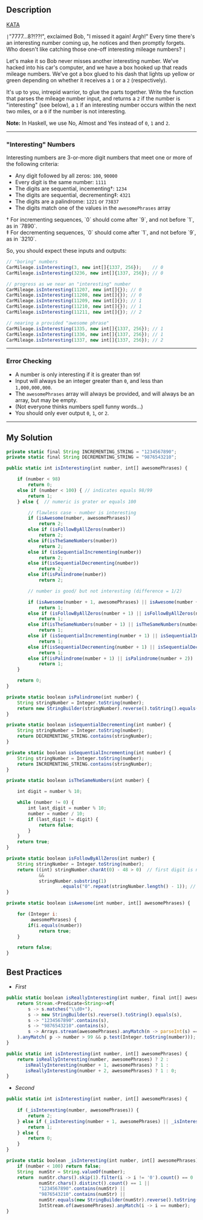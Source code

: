 ## Description

[KATA](https://www.codewars.com/kata/52c4dd683bfd3b434c000292/train/java)

`|`"7777...8?!??!", exclaimed Bob, "I missed it again! Argh!" Every time there's an interesting number coming up,
he notices and then promptly forgets. Who doesn't like catching those one-off interesting mileage numbers?
`|`

Let's make it so Bob never misses another interesting number.
We've hacked into his car's computer, and we have a box hooked up that reads mileage numbers.
We've got a box glued to his dash that lights up yellow or green depending on whether it receives a `1` or a `2` (respectively).

It's up to you, intrepid warrior, to glue the parts together.
Write the function that parses the mileage number input,
and returns a `2` if the number is "interesting" (see below),
a `1` if an interesting number occurs within the next two miles, or a `0` if the number is not interesting.

**Note:** In Haskell, we use No, Almost and Yes instead of `0`, `1` and `2`.

---

### "Interesting" Numbers
Interesting numbers are 3-or-more digit numbers that meet one or more of the following criteria:
* Any digit followed by all zeros: `100`, `90000`
* Every digit is the same number: `1111`
* The digits are sequential, incementing†: `1234`
* The digits are sequential, decrementing‡: `4321`
* The digits are a palindrome: `1221` or `73837`
* The digits match one of the values in the `awesomePhrases` array

<div>
† For incrementing sequences, `0` should come after `9`, and not before `1`, as in `7890`.
<br>
‡ For decrementing sequences, `0` should come after `1`, and not before `9`, as in `3210`.
</div>

So, you should expect these inputs and outputs:
```js
// "boring" numbers
CarMileage.isInteresting(3, new int[]{1337, 256});    // 0
CarMileage.isInteresting(3236, new int[]{1337, 256}); // 0

// progress as we near an "interesting" number
CarMileage.isInteresting(11207, new int[]{}); // 0
CarMileage.isInteresting(11208, new int[]{}); // 0
CarMileage.isInteresting(11209, new int[]{}); // 1
CarMileage.isInteresting(11210, new int[]{}); // 1
CarMileage.isInteresting(11211, new int[]{}); // 2

// nearing a provided "awesome phrase"
CarMileage.isInteresting(1335, new int[]{1337, 256}); // 1
CarMileage.isInteresting(1336, new int[]{1337, 256}); // 1
CarMileage.isInteresting(1337, new int[]{1337, 256}); // 2
```

---

### Error Checking
* A number is only interesting if it is greater than `99`!
* Input will always be an integer greater than `0`, and less than `1,000,000,000`.
* The `awesomePhrases` array will always be provided, and will always be an array, but may be empty.
* (Not everyone thinks numbers spell funny words...)
* You should only ever output `0`, `1`, or `2`.

---

## My Solution
```js
private static final String INCREMENTING_STRING = "1234567890";
private static final String DECREMENTING_STRING = "9876543210";

public static int isInteresting(int number, int[] awesomePhrases) {

    if (number < 98)
        return 0;
    else if (number < 100) { // indicates equals 98/99
        return 1;
    } else {  // numeric is grater or equals 100

        // flawless case - number is interesting
        if (isAwesome(number, awesomePhrases))
            return 2;
        else if (isFollowByAllZeros(number))
            return 2;
        else if(isTheSameNumbers(number))
            return 2;
        else if (isSequentialIncrementing(number))
            return 2;
        else if(isSequentialDecrementing(number))
            return 2;
        else if(isPalindrome(number))
            return 2;

        // number is good/ but not interesting (difference = 1/2)

        if (isAwesome(number + 1, awesomePhrases) || isAwesome(number + 2, awesomePhrases))
            return 1;
        else if (isFollowByAllZeros(number + 1) || isFollowByAllZeros(number + 2))
            return 1;
        else if(isTheSameNumbers(number + 1) || isTheSameNumbers(number + 2))
            return 1;
        else if (isSequentialIncrementing(number + 1) || isSequentialIncrementing(number + 2))
            return 1;
        else if(isSequentialDecrementing(number + 1) || isSequentialDecrementing(number + 2))
            return 1;
        else if(isPalindrome(number + 1) || isPalindrome(number + 2))
            return 1;
    }

    return 0;
}

private static boolean isPalindrome(int number) {
    String stringNumber = Integer.toString(number);
    return new StringBuilder(stringNumber).reverse().toString().equals(stringNumber);
}

private static boolean isSequentialDecrementing(int number) {
    String stringNumber = Integer.toString(number);
    return DECREMENTING_STRING.contains(stringNumber);
}

private static boolean isSequentialIncrementing(int number) {
    String stringNumber = Integer.toString(number);
    return INCREMENTING_STRING.contains(stringNumber);
}

private static boolean isTheSameNumbers(int number) {

    int digit = number % 10;

    while (number != 0) {
        int last_digit = number % 10;
        number = number / 10;
        if (last_digit != digit) {
            return false;
        }
    }
    return true;
}

private static boolean isFollowByAllZeros(int number) {
    String stringNumber = Integer.toString(number);
    return ((int) stringNumber.charAt(0) - 48 > 0)  // first digit is not 0
            &&
            stringNumber.substring(1)
                    .equals("0".repeat(stringNumber.length() - 1)); // all remain digits are 0
}

private static boolean isAwesome(int number, int[] awesomePhrases) {

    for (Integer i:
         awesomePhrases) {
        if(i.equals(number))
            return true;
    }

    return false;
}
```

## Best Practices

* *First*

```js
public static boolean isReallyInteresting(int number, final int[] awesomePhrases) {
    return Stream.<Predicate<String>>of(
        s -> s.matches("\\d0+"),
        s -> new StringBuilder(s).reverse().toString().equals(s),
        s -> "1234567890".contains(s),
        s -> "9876543210".contains(s),
        s -> Arrays.stream(awesomePhrases).anyMatch(n -> parseInt(s) == n)
    ).anyMatch( p -> number > 99 && p.test(Integer.toString(number)));
}

public static int isInteresting(int number, int[] awesomePhrases) {
    return isReallyInteresting(number, awesomePhrases) ? 2 : 
       isReallyInteresting(number + 1, awesomePhrases) ? 1 : 
       isReallyInteresting(number + 2, awesomePhrases) ? 1 : 0;
}
```

* *Second*
```js
public static int isInteresting(int number, int[] awesomePhrases) {
 
    if (_isInteresting(number, awesomePhrases)) {
        return 2;
    } else if (_isInteresting(number + 1, awesomePhrases) || _isInteresting(number + 2, awesomePhrases)) {
        return 1;
    } else {
        return 0;
    }
}

private static boolean _isInteresting(int number, int[] awesomePhrases) {
    if (number < 100) return false;
    String  numStr = String.valueOf(number);
    return  numStr.chars().skip(1).filter(i -> i != '0').count() == 0 ||
            numStr.chars().distinct().count() == 1 ||
            "1234567890".contains(numStr) ||
            "9876543210".contains(numStr) ||
            numStr.equals(new StringBuilder(numStr).reverse().toString()) ||
            IntStream.of(awesomePhrases).anyMatch(i -> i == number);
}
```